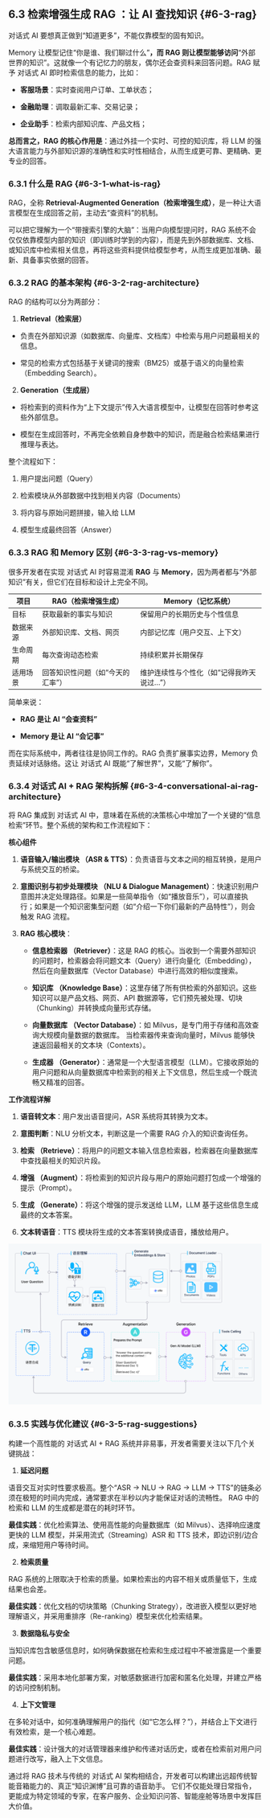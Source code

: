 ## 6.3 检索增强生成 RAG ：让 AI 查找知识 {#6-3-rag}
对话式 AI 要想真正做到“知道更多”，不能仅靠模型的固有知识。

Memory 让模型记住“你是谁、我们聊过什么”**，而 RAG 则让模型能够访问**“外部世界的知识”。这就像一个有记忆力的朋友，偶尔还会查资料来回答问题。RAG 赋予 对话式 AI 即时检索信息的能力，比如：

- **客服场景**：实时查阅用户订单、工单状态；
    
- **金融助理**：调取最新汇率、交易记录；
    
- **企业助手**：检索内部知识库、产品文档；
    

**总而言之，RAG 的核心作用是**：通过外挂一个实时、可控的知识库，将 LLM 的强大语言能力与外部知识源的准确性和实时性相结合，从而生成更可靠、更精确、更专业的回答。

### 6.3.1 什么是 RAG  {#6-3-1-what-is-rag}
    

RAG，全称 **Retrieval-Augmented Generation（检索增强生成）**，是一种让大语言模型在生成回答之前，主动去“查资料”的机制。

可以把它理解为一个“带搜索引擎的大脑”：当用户向模型提问时，RAG 系统不会仅仅依靠模型内部的知识（即训练时学到的内容），而是先到外部数据库、文档、或知识库中检索相关信息，再将这些资料提供给模型参考，从而生成更加准确、最新、具备事实依据的回答。

### 6.3.2 RAG 的基本架构   {#6-3-2-rag-architecture}
    

RAG 的结构可以分为两部分：

1. **Retrieval（检索层）**
    

- 负责在外部知识源（如数据库、向量库、文档库）中检索与用户问题最相关的信息。
    
- 常见的检索方式包括基于关键词的搜索（BM25）或基于语义的向量检索（Embedding Search）。
    

2. **Generation（生成层）**
    

- 将检索到的资料作为“上下文提示”传入大语言模型中，让模型在回答时参考这些外部信息。
    
- 模型在生成回答时，不再完全依赖自身参数中的知识，而是融合检索结果进行推理与表达。
    

整个流程如下：

1. 用户提出问题（Query）
    
2. 检索模块从外部数据中找到相关内容（Documents）
    
3. 将内容与原始问题拼接，输入给 LLM
    
4. 模型生成最终回答（Answer）
    

### 6.3.3 RAG 和 Memory 区别   {#6-3-3-rag-vs-memory}
    

很多开发者在实现 对话式 AI 时容易混淆 **RAG** 与 **Memory**，因为两者都与“外部知识”有关，但它们在目标和设计上完全不同。

|项目|RAG（检索增强生成）|Memory（记忆系统）|
|---|---|---|
|目标|获取最新的事实与知识|保留用户的长期历史与个性信息|
|数据来源|外部知识库、文档、网页|内部记忆库（用户交互、上下文）|
|生命周期|每次查询动态检索|持续积累并长期保存|
|适用场景|回答知识性问题（如“今天的汇率”）|维护连续性与个性化（如“记得我昨天说过…”）|

简单来说：

- **RAG 是让 AI “会查资料”**
    
- **Memory 是让 AI “会记事”**
    

而在实际系统中，两者往往是协同工作的。RAG 负责扩展事实边界，Memory 负责延续对话脉络。这让 对话式 AI 既能“了解世界”，又能“了解你”。

### 6.3.4 对话式 AI + RAG 架构拆解   {#6-3-4-conversational-ai-rag-architecture}
    

将 RAG 集成到 对话式 AI 中，意味着在系统的决策核心中增加了一个关键的“信息检索”环节。整个系统的架构和工作流程如下：

**核心组件**

1. **语音输入/输出模块 （ASR & TTS）**：负责语音与文本之间的相互转换，是用户与系统交互的桥梁。
    
2. **意图识别与初步处理模块 （NLU & Dialogue Management）**：快速识别用户意图并决定处理路径。如果是一些简单指令（如“播放音乐”），可以直接执行；如果是一个知识密集型问题（如“介绍一下你们最新的产品特性”），则会触发 RAG 流程。
    
3. **RAG 核心模块**：
    
    -  **信息检索器 （Retriever）**：这是 RAG 的核心。当收到一个需要外部知识的问题时，检索器会将问题文本（Query）进行向量化（Embedding），然后在向量数据库（Vector Database）中进行高效的相似度搜索。
        
    - **知识库 （Knowledge Base）**：这里存储了所有供检索的外部知识。这些知识可以是产品文档、网页、API 数据源等，它们预先被处理、切块（Chunking）并转换成向量形式存储。
        
    - **向量数据库 （Vector Database）**：如 Milvus，是专门用于存储和高效查询大规模向量数据的数据库。 当检索器传来查询向量时，Milvus 能够快速返回最相关的文本块（Contexts）。
        
    - **生成器 （Generator）**：通常是一个大型语言模型（LLM）。它接收原始的用户问题和从向量数据库中检索到的相关上下文信息，然后生成一个既流畅又精准的回答。
        

**工作流程详解**

1. **语音转文本**：用户发出语音提问，ASR 系统将其转换为文本。
    
2. **意图判断**：NLU 分析文本，判断这是一个需要 RAG 介入的知识查询任务。
    
3. **检索 （Retrieve）**：将用户的问题文本输入信息检索器，检索器在向量数据库中查找最相关的知识片段。
    
4. **增强 （Augment）**：将检索到的知识片段与用户的原始问题打包成一个增强的提示（Prompt）。
    
5. **生成 （Generate）**：将这个增强的提示发送给 LLM，LLM 基于这些信息生成最终的文本答案。
    
6. **文本转语音**：TTS 模块将生成的文本答案转换成语音，播放给用户。
    

![alt text](../image/634-1.png)

### 6.3.5 实践与优化建议   {#6-3-5-rag-suggestions}
    

构建一个高性能的 对话式 AI + RAG 系统并非易事，开发者需要关注以下几个关键挑战：

1. **延迟问题**
    

语音交互对实时性要求极高。整个“ASR -> NLU -> RAG -> LLM -> TTS”的链条必须在极短的时间内完成，通常要求在半秒以内才能保证对话的流畅性。 RAG 中的检索和 LLM 的生成都是潜在的耗时环节。

**最佳实践**：优化检索算法、使用高性能的向量数据库（如 Milvus）、选择响应速度更快的 LLM 模型，并采用流式（Streaming）ASR 和 TTS 技术，即边识别/边合成，来缩短用户等待时间。

2. **检索质量**
    

RAG 系统的上限取决于检索的质量。如果检索出的内容不相关或质量低下，生成结果也会差。

**最佳实践**：优化文档的切块策略（Chunking Strategy），改进嵌入模型以更好地理解语义，并采用重排序（Re-ranking）模型来优化检索结果。

3. **数据隐私与安全**
    

当知识库包含敏感信息时，如何确保数据在检索和生成过程中不被泄露是一个重要问题。

**最佳实践**：采用本地化部署方案，对敏感数据进行加密和匿名化处理，并建立严格的访问控制机制。

4. **上下文管理**
    

在多轮对话中，如何准确理解用户的指代（如“它怎么样？”），并结合上下文进行有效检索，是一个核心难题。

**最佳实践**：设计强大的对话管理器来维护和传递对话历史，或者在检索前对用户问题进行改写，融入上下文信息。

通过将 RAG 技术与传统的 对话式 AI 架构相结合，开发者可以构建出远超传统智能音箱能力的、真正“知识渊博”且可靠的语音助手。 它们不仅能处理日常指令，更能成为特定领域的专家，在客户服务、企业知识问答、智能座舱等场景中发挥巨大价值。